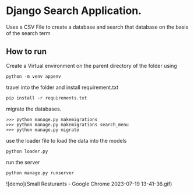 # Django Search Application.
Uses a CSV File to create a database and search that database on the basis of the search term

## How to run
Create a Virtual environment on the parent directory of the folder using
```
python -m venv appenv
```
travel into the folder and install requirement.txt
```
pip install -r requirements.txt
```
migrate the databases.
```
>>> python manage.py makemigrations
>>> python manage.py makemigrations search_menu
>>> python manage.py migrate 
```
use the loader file to load the data into the models
```
python loader.py
```
run the server 
```
python manage.py runserver
```
![demo](Small Resturants - Google Chrome 2023-07-19 13-41-36.gif)

